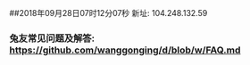 ##2018年09月28日07时12分07秒 新址: 104.248.132.59
### 兔友常见问题及解答: https://github.com/wanggonging/d/blob/w/FAQ.md
